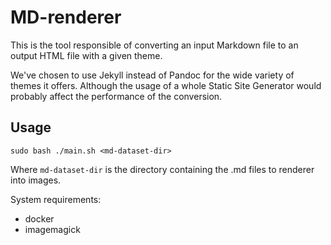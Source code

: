 # MD-renderer

This is the tool responsible of converting an input Markdown file to an output HTML file with a given theme.

We've chosen to use Jekyll instead of Pandoc for the wide variety of themes it offers. Although the usage of a whole
Static Site Generator would probably affect the performance of the conversion.

## Usage

```
sudo bash ./main.sh <md-dataset-dir>
```

Where `md-dataset-dir` is the directory containing the .md files to renderer into images.

System requirements:
- docker
- imagemagick
